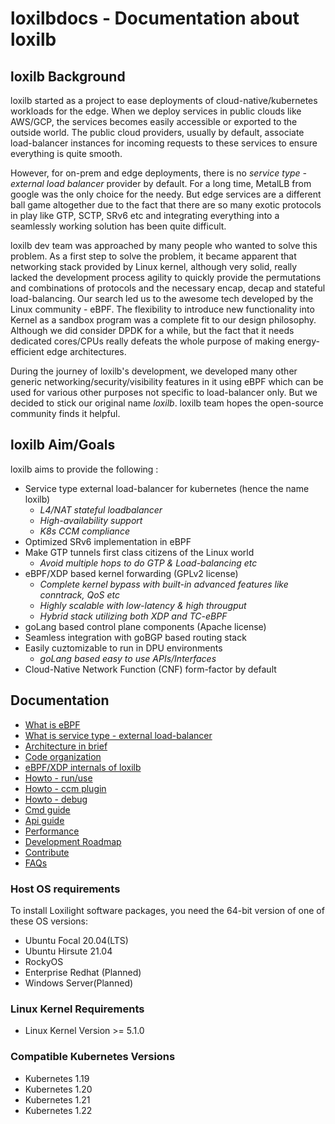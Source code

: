 # loxilbdocs - Documentation about loxilb

## loxilb Background 
loxilb started as a project to ease deployments of cloud-native/kubernetes workloads for the edge. When we deploy services in public clouds like AWS/GCP, the services becomes easily accessible or exported to the outside world. The public cloud providers, usually by default, associate load-balancer instances for incoming requests to these services to ensure everything is quite smooth. 

However, for on-prem and edge deployments, there is no *service type - external load balancer* provider by default. For a long time, MetalLB from google was the only choice for the needy. But edge services are a different ball game altogether due to the fact that there are so many exotic protocols in play like GTP, SCTP, SRv6 etc and integrating everything into a seamlessly working solution has been quite difficult.

loxilb dev team was approached by many people who wanted to solve this problem. As a first step to solve the problem, it became apparent that networking stack provided by Linux kernel, although very solid,  really lacked the development process agility to quickly provide the permutations and combinations of protocols and the necessary encap, decap and stateful load-balancing. Our search led us to the awesome tech developed by the Linux community - eBPF. The flexibility to introduce new functionality into Kernel as a sandbox program was a complete fit to our design philosophy. Although we did consider DPDK for a while, but the fact that it needs dedicated cores/CPUs really defeats the whole purpose of making energy-efficient edge architectures.

During the journey of loxilb's development, we developed many other generic networking/security/visibility features in it using eBPF which can be used for various other purposes not specific to load-balancer only. But we decided to stick our original name *loxilb*. loxilb team hopes the open-source community finds it helpful.

## loxilb Aim/Goals

loxilb aims to provide the following :

-  Service type external load-balancer for kubernetes (hence the name loxilb)
   - *L4/NAT stateful loadbalancer*
   - *High-availability support*
   - *K8s CCM compliance*
-  Optimized SRv6 implementation in eBPF 
-  Make GTP tunnels first class citizens of the Linux world 
   - *Avoid multiple hops to do GTP & Load-balancing etc*  
-  eBPF/XDP based kernel forwarding (GPLv2 license)
   - *Complete kernel bypass with built-in advanced features like conntrack, QoS etc*
   - *Highly scalable with low-latency & high througput*
   - *Hybrid stack utilizing both XDP and TC-eBPF* 
-  goLang based control plane components (Apache license)
-  Seamless integration with goBGP based routing stack
-  Easily cuztomizable to run in DPU environments
   - *goLang based easy to use APIs/Interfaces*
-  Cloud-Native Network Function (CNF) form-factor by default

## Documentation

- [What is eBPF](docs/ebpf.md)
- [What is service type - external load-balancer](docs/lb.md)
- [Architecture in brief](docs/arch.md)
- [Code organization](docs/code.md)
- [eBPF/XDP internals of loxilb](docs/loxilbebpf.md)
- [Howto - run/use](docs/run.md)
- [Howto - ccm plugin](docs/ccm.md)
- [Howto - debug](docs/debugging.md)
- [Cmd guide](docs/cmd.md)
- [Api guide](docs/api.md)
- [Performance](docs/perf.md)
- [Development Roadmap](docs/roadmap.md)
- [Contribute](docs/contribute.md)
- [FAQs](docs/faq.md)

### Host OS requirements
To install Loxilight software packages, you need the 64-bit version of one of these OS versions:
* Ubuntu Focal 20.04(LTS)
* Ubuntu Hirsute 21.04
* RockyOS
* Enterprise Redhat (Planned)
* Windows Server(Planned)

### Linux Kernel Requirements
* Linux Kernel Version >= 5.1.0

### Compatible Kubernetes Versions
* Kubernetes 1.19
* Kubernetes 1.20
* Kubernetes 1.21
* Kubernetes 1.22


